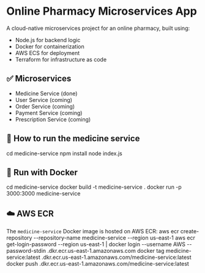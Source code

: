 # Online Pharmacy Microservices App

A cloud-native microservices project for an online pharmacy, built using:

- Node.js for backend logic
- Docker for containerization
- AWS ECS for deployment
- Terraform for infrastructure as code

## ✅ Microservices

- Medicine Service (done)
- User Service (coming)
- Order Service (coming)
- Payment Service (coming)
- Prescription Service (coming)

## 🧪 How to run the medicine service

cd medicine-service
npm install
node index.js

## 🐳 Run with Docker

cd medicine-service
docker build -t medicine-service .
docker run -p 3000:3000 medicine-service

## ☁️ AWS ECR

The `medicine-service` Docker image is hosted on AWS ECR:
aws ecr create-repository --repository-name medicine-service --region us-east-1
aws ecr get-login-password --region us-east-1 | docker login --username AWS --password-stdin <account-id>.dkr.ecr.us-east-1.amazonaws.com
docker tag medicine-service:latest <account-id>.dkr.ecr.us-east-1.amazonaws.com/medicine-service:latest
docker push <account-id>.dkr.ecr.us-east-1.amazonaws.com/medicine-service:latest
